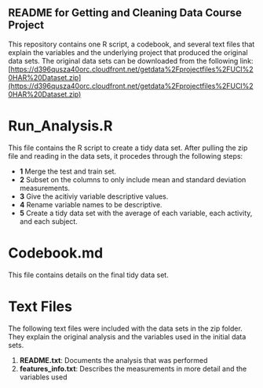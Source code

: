 ## README for Getting and Cleaning Data Course Project

This repository contains one R script, a codebook, and several text files that explain the variables and the underlying project that produced the original data sets.  The original data sets can be downloaded from the following link:  [https://d396qusza40orc.cloudfront.net/getdata%2Fprojectfiles%2FUCI%20HAR%20Dataset.zip](https://d396qusza40orc.cloudfront.net/getdata%2Fprojectfiles%2FUCI%20HAR%20Dataset.zip)


# <b>Run_Analysis.R</b> 
This file contains the R script to create a tidy data set.  After pulling the zip file and reading in the data sets, it procedes through the following steps:
  
* <b>1</b> Merge the test and train set.
* <b>2</b> Subset on the columns to only include mean and standard deviation measurements.
* <b>3</b> Give the acitiviy variable descriptive values.
* <b>4</b> Rename variable names to be descriptive.
* <b>5</b> Create a tidy data set with the average of each variable, each activity, and each subject.

# <b>Codebook.md</b> 
This file contains details on the final tidy data set. 

# <b>Text Files</b> 
The following text files were included with the data sets in the zip folder.  They explain the original analysis and the variables used in the initial data sets. 
<ol>
<li><b>README.txt</b>: Documents the analysis that was performed </li>
<li><b>features_info.txt</b>: Describes the measurements in more detail and the variables used </li>

